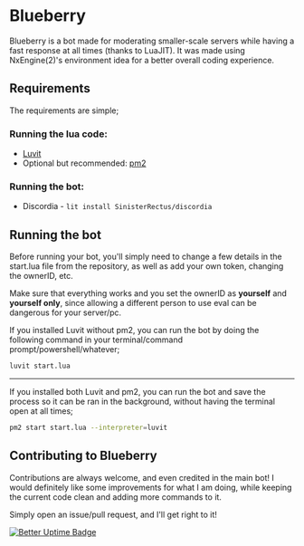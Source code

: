 # Blueberry

Blueberry is a bot made for moderating smaller-scale servers while having a fast response at all times (thanks to LuaJIT).
It was made using NxEngine(2)'s environment idea for a better overall coding experience.
## Requirements
The requirements are simple;

### Running the lua code:
- [Luvit](https://luvit.io/)
- Optional but recommended: [pm2](https://pm2.keymetrics.io/)

### Running the bot:
- Discordia - `lit install SinisterRectus/discordia`
## Running the bot
Before running your bot, you'll simply need to change a few details in the start.lua
file from the repository, as well as add your own token, changing the ownerID, etc.

Make sure that everything works and you set the ownerID as **yourself** and **yourself only**, since allowing
a different person to use eval can be dangerous for your server/pc.

If you installed Luvit without pm2, you can run the bot by doing the following
command in your terminal/command prompt/powershell/whatever;

```bash
luvit start.lua
```
---
If you installed both Luvit and pm2, you can run the bot and save the process so
it can be ran in the background, without having the terminal open at all times;

```bash
pm2 start start.lua --interpreter=luvit
```
## Contributing to Blueberry

Contributions are always welcome, and even credited in the main bot!
I would definitely like some improvements for what I am doing, while keeping the
current code clean and adding more commands to it.

Simply open an issue/pull request, and I'll get right to it!

[![Better Uptime Badge](https://betteruptime.com/status-badges/v1/monitor/gr6t.svg)](https://betteruptime.com/?utm_source=status_badge)
